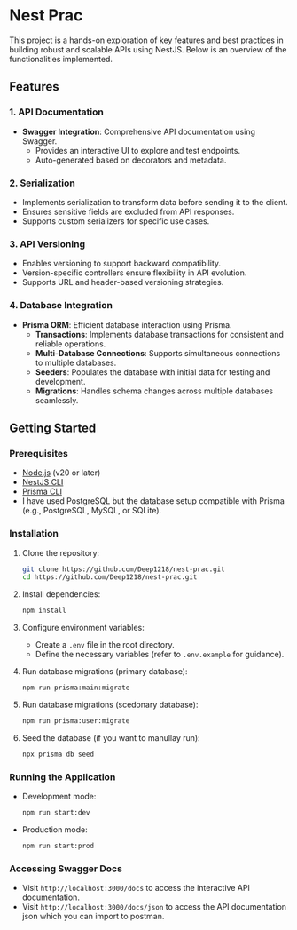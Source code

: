 # Nest Prac

This project is a hands-on exploration of key features and best practices in building robust and scalable APIs using NestJS. Below is an overview of the functionalities implemented.

## Features

### 1. API Documentation

- **Swagger Integration**: Comprehensive API documentation using Swagger.
  - Provides an interactive UI to explore and test endpoints.
  - Auto-generated based on decorators and metadata.

### 2. Serialization

- Implements serialization to transform data before sending it to the client.
- Ensures sensitive fields are excluded from API responses.
- Supports custom serializers for specific use cases.

### 3. API Versioning

- Enables versioning to support backward compatibility.
- Version-specific controllers ensure flexibility in API evolution.
- Supports URL and header-based versioning strategies.

### 4. Database Integration

- **Prisma ORM**: Efficient database interaction using Prisma.
  - **Transactions**: Implements database transactions for consistent and reliable operations.
  - **Multi-Database Connections**: Supports simultaneous connections to multiple databases.
  - **Seeders**: Populates the database with initial data for testing and development.
  - **Migrations**: Handles schema changes across multiple databases seamlessly.

## Getting Started

### Prerequisites

- [Node.js](https://nodejs.org/) (v20 or later)
- [NestJS CLI](https://docs.nestjs.com/cli/overview)
- [Prisma CLI](https://www.prisma.io/docs/concepts/components/prisma-cli)
- I have used PostgreSQL but the database setup compatible with Prisma (e.g., PostgreSQL, MySQL, or SQLite).

### Installation

1. Clone the repository:
   ```bash
   git clone https://github.com/Deep1218/nest-prac.git
   cd https://github.com/Deep1218/nest-prac.git
   ```
2. Install dependencies:
   ```bash
   npm install
   ```
3. Configure environment variables:

   - Create a `.env` file in the root directory.
   - Define the necessary variables (refer to `.env.example` for guidance).

4. Run database migrations (primary database):
   ```bash
   npm run prisma:main:migrate
   ```
5. Run database migrations (scedonary database):
   ```bash
   npm run prisma:user:migrate
   ```
6. Seed the database (if you want to manullay run):
   ```bash
   npx prisma db seed
   ```

### Running the Application

- Development mode:
  ```bash
  npm run start:dev
  ```
- Production mode:
  ```bash
  npm run start:prod
  ```

### Accessing Swagger Docs

- Visit `http://localhost:3000/docs` to access the interactive API documentation.
- Visit `http://localhost:3000/docs/json` to access the API documentation json which you can import to postman.
